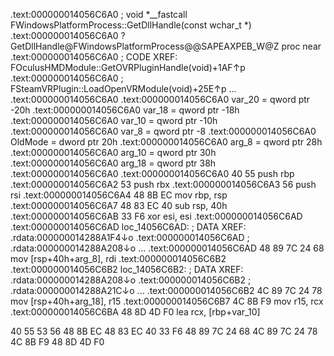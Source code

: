 .text:000000014056C6A0                               ; void *__fastcall FWindowsPlatformProcess::GetDllHandle(const wchar_t *)
.text:000000014056C6A0                               ?GetDllHandle@FWindowsPlatformProcess@@SAPEAXPEB_W@Z proc near
.text:000000014056C6A0                                                                       ; CODE XREF: FOculusHMDModule::GetOVRPluginHandle(void)+1AF↑p
.text:000000014056C6A0                                                                       ; FSteamVRPlugin::LoadOpenVRModule(void)+25E↑p ...
.text:000000014056C6A0
.text:000000014056C6A0                               var_20          = qword ptr -20h
.text:000000014056C6A0                               var_18          = qword ptr -18h
.text:000000014056C6A0                               var_10          = qword ptr -10h
.text:000000014056C6A0                               var_8           = qword ptr -8
.text:000000014056C6A0                               OldMode         = dword ptr  20h
.text:000000014056C6A0                               arg_8           = qword ptr  28h
.text:000000014056C6A0                               arg_10          = qword ptr  30h
.text:000000014056C6A0                               arg_18          = qword ptr  38h
.text:000000014056C6A0
.text:000000014056C6A0 40 55                                         push    rbp
.text:000000014056C6A2 53                                            push    rbx
.text:000000014056C6A3 56                                            push    rsi
.text:000000014056C6A4 48 8B EC                                      mov     rbp, rsp
.text:000000014056C6A7 48 83 EC 40                                   sub     rsp, 40h
.text:000000014056C6AB 33 F6                                         xor     esi, esi
.text:000000014056C6AD
.text:000000014056C6AD                               loc_14056C6AD:                          ; DATA XREF: .rdata:000000014288A1F4↓o
.text:000000014056C6AD                                                                       ; .rdata:000000014288A208↓o ...
.text:000000014056C6AD 48 89 7C 24 68                                mov     [rsp+40h+arg_8], rdi
.text:000000014056C6B2
.text:000000014056C6B2                               loc_14056C6B2:                          ; DATA XREF: .rdata:000000014288A208↓o
.text:000000014056C6B2                                                                       ; .rdata:000000014288A21C↓o ...
.text:000000014056C6B2 4C 89 7C 24 78                                mov     [rsp+40h+arg_18], r15
.text:000000014056C6B7 4C 8B F9                                      mov     r15, rcx
.text:000000014056C6BA 48 8D 4D F0                                   lea     rcx, [rbp+var_10]

40 55 53 56 48 8B EC 48 83 EC 40 33 F6 48 89 7C 24 68 4C 89 7C 24 78 4C 8B F9 48 8D 4D F0